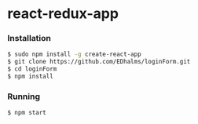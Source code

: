 # react-redux-app
### Installation
```sh
$ sudo npm install -g create-react-app
$ git clone https://github.com/EDhalms/loginForm.git
$ cd loginForm
$ npm install
```

### Running
```sh
$ npm start
```
